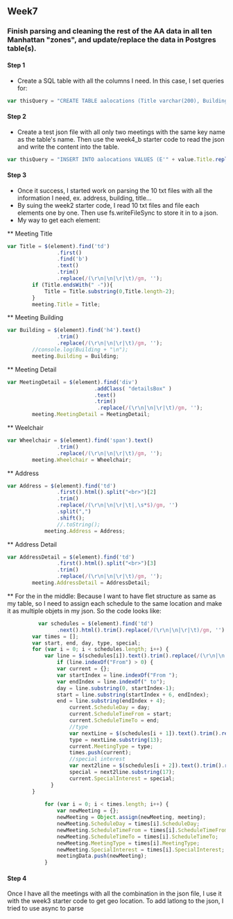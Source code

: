 ## Week7
### Finish parsing and cleaning the rest of the AA data in all ten Manhattan "zones", and update/replace the data in Postgres table(s).
#### Step 1
* Create a SQL table with all the columns I need. In this case, I set queries for:
```javascript
var thisQuery = "CREATE TABLE aalocations (Title varchar(200), Building varchar(200), Address varchar(200), Latitude double precision, Longitude double precision, AddressDetail varchar(200), ScheduleDay varchar(100), ScheduleTimeFrom time, ScheduleTimeTo time, MeetingType varchar(200), MeetingDescription varchar(200), MeetingDetail varchar(200), WheelchairAccess varchar(100), SpecialInterest varchar(200));";
```
#### Step 2
* Create a test json file with all only two meetings with the same key name as the table's name. Then use the week4_b starter code to read the json and write the content into the table.
```javascript
var thisQuery = "INSERT INTO aalocations VALUES (E'" + value.Title.replace("'","&#39;") + "', E'" + value.Building.replace("'","&#39;") + "', E'" + value.Address.replace("'","&#39;") + "', " + value.Latitude + ", " + value.Longitude + ", E'" + value.Ad1dressDetail + "', E'" + value.ScheduleDay + "', E'" + value.ScheduleTimeFrom + "', E'" + value.ScheduleTimeTo + "', '" + value.MeetingType + "', E'" + value.MeetingDescription + "', E'" + value.MeetingDetail.replace("'","&#39;") + "', E'" + value.WheelchairAccess + "', E'" + value.SpecialInterest + "');";
```
#### Step 3
* Once it success, I started work on parsing the 10 txt files with all the information I need, ex. address, building, title...
* By suing the week2 starter code, I read 10 txt files and file each elements one by one. Then use fs.writeFileSync to store it in to a json.
* My way to get each element:

** Meeting Title
```javascript
var Title = $(element).find('td')
                .first()
                .find('b')
                .text()
                .trim()
                .replace(/(\r\n|\n|\r|\t)/gm, '');
        if (Title.endsWith(" -")){
            Title = Title.substring(0,Title.length-2);
        }
        meeting.Title = Title;
```

** Meeting Building
```javascript
var Building = $(element).find('h4').text()
                .trim()
                .replace(/(\r\n|\n|\r|\t)/gm, '');
        //console.log(Building + "\n"); 
        meeting.Building = Building;
```

** Meeting Detail
```javascript
var MeetingDetail = $(element).find('div')
                            .addClass( "detailsBox" )
                            .text()
                            .trim()
                             .replace(/(\r\n|\n|\r|\t)/gm, '');
        meeting.MeetingDetail = MeetingDetail;
```

** Weelchair
```javascript
var Wheelchair = $(element).find('span').text()
                .trim()
                .replace(/(\r\n|\n|\r|\t)/gm, '');
        meeting.Wheelchair = Wheelchair;
```

** Address
```javascript
var Address = $(element).find('td')
                .first().html().split("<br>")[2]
                .trim()
                .replace(/(\r\n|\n|\r|\t|,\s*$)/gm, '')
                .split(",")
                .shift();
                //.toString();
            meeting.Address = Address;
```

** Address Detail
```javascript
var AddressDetail = $(element).find('td')
                .first().html().split("<br>")[3]
                .trim()
                .replace(/(\r\n|\n|\r|\t)/gm, '');
        meeting.AddressDetail = AddressDetail;
```

** For the <td> in the middle: Because I want to have flet structure as same as my table, so I need to assign each schedule to the same location and make it as multiple objets in my json. So the code looks like:
``` javascript
          var schedules = $(element).find('td')
                .next().html().trim().replace(/(\r\n|\n|\r|\t)/gm, '').split("<br>");
        var times = [];
        var start, end, day, type, special;
        for (var i = 0; i < schedules.length; i++) {
            var line = $(schedules[i]).text().trim().replace(/(\r\n|\n|\r|\t)/gm, '');
                if (line.indexOf("From") > 0) {
                var current = {};
                var startIndex = line.indexOf("From ");
                var endIndex = line.indexOf(" to");
                day = line.substring(0, startIndex-1);
                start = line.substring(startIndex + 6, endIndex);
                end = line.substring(endIndex + 4);
                    current.ScheduleDay = day;
                    current.ScheduleTimeFrom = start;
                    current.ScheduleTimeTo = end;
                    //type
                    var nextLine = $(schedules[i + 1]).text().trim().replace(/(\r\n|\n|\r|\t)/gm, '');  
                    type = nextLine.substring(13);  
                    current.MeetingType = type;
                    times.push(current);
                    //special interest
                    var next2line = $(schedules[i + 2]).text().trim().replace(/(\r\n|\n|\r|\t)/gm, '');  
                    special = next2line.substring(17);  
                    current.SpecialInterest = special;
              }
        }
        
            for (var i = 0; i < times.length; i++) {
                var newMeeting = {};
                newMeeting = Object.assign(newMeeting, meeting);
                newMeeting.ScheduleDay = times[i].ScheduleDay;
                newMeeting.ScheduleTimeFrom = times[i].ScheduleTimeFrom;
                newMeeting.ScheduleTimeTo = times[i].ScheduleTimeTo;
                newMeeting.MeetingType = times[i].MeetingType;
                newMeeting.SpecialInterest = times[i].SpecialInterest;
                meetingData.push(newMeeting);
            }
```

#### Step 4
Once I have all the meetings with all the combination in the json file, I use it with the week3 starter code to get geo location. To add latlong to the json, I tried to use async to parse 
